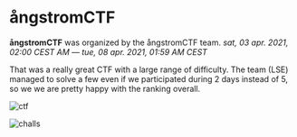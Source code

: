 # ångstromCTF

**ångstromCTF** was organized by the ångstromCTF team. *sat, 03 apr. 2021, 02:00 CEST AM — tue, 08 apr. 2021, 01:59 AM CEST*

That was a really great CTF with a large range of difficulty. The team (LSE) managed to solve a few even if we participated during 2 days instead of 5, so we we are pretty happy with the ranking overall.

![ctf](Images/ctf.png)

![challs](Images/challs.png)
